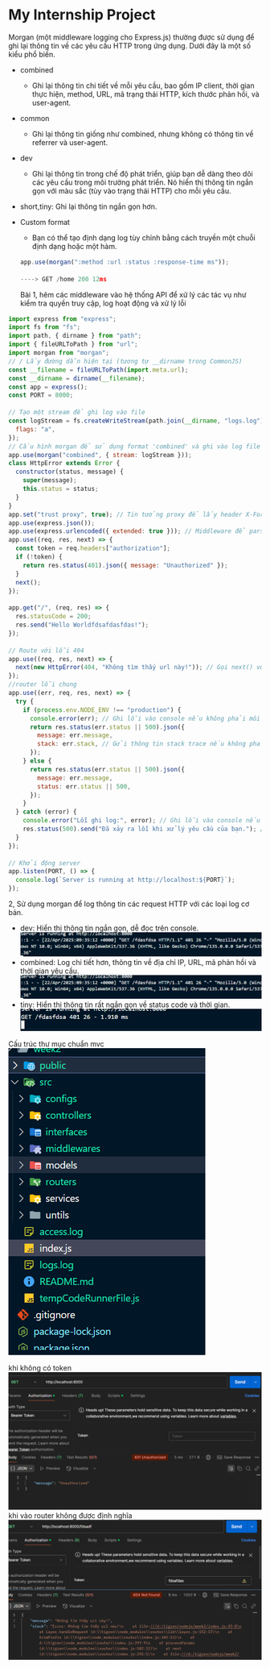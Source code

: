 # My Internship Project

Morgan (một middleware logging cho Express.js) thường được sử dụng để ghi lại thông tin về các yêu cầu HTTP trong ứng dụng. Dưới đây là một số kiểu phổ biến.

- combined
  - Ghi lại thông tin chi tiết về mỗi yêu cầu, bao gồm IP client, thời gian thực hiện, method, URL, mã trạng thái HTTP, kích thước phản hồi, và user-agent.
- common
  - Ghi lại thông tin giống như combined, nhưng không có thông tin về referrer và user-agent.
- dev
  - Ghi lại thông tin trong chế độ phát triển, giúp bạn dễ dàng theo dõi các yêu cầu trong môi trường phát triển. Nó hiển thị thông tin ngắn gọn với màu sắc (tùy vào trạng thái HTTP) cho mỗi yêu cầu.
- short,tiny: Ghi lại thông tin ngắn gọn hơn.
- Custom format

  - Bạn có thể tạo định dạng log tùy chỉnh bằng cách truyền một chuỗi định dạng hoặc một hàm.

  ```js
  app.use(morgan(":method :url :status :response-time ms"));

  ----> GET /home 200 12ms
  ```

  Bài 1, hêm các middleware vào hệ thống API để xử lý các tác vụ như kiểm tra quyền truy cập, log hoạt động và xử lý lỗi

```js
import express from "express";
import fs from "fs";
import path, { dirname } from "path";
import { fileURLToPath } from "url";
import morgan from "morgan";
// / Lấy đường dẫn hiện tại (tương tự __dirname trong CommonJS)
const __filename = fileURLToPath(import.meta.url);
const __dirname = dirname(__filename);
const app = express();
const PORT = 8000;

// Tạo một stream để ghi log vào file
const logStream = fs.createWriteStream(path.join(__dirname, "logs.log"), {
  flags: "a",
});
// Cấu hình morgan để sử dụng format 'combined' và ghi vào log file
app.use(morgan("combined", { stream: logStream }));
class HttpError extends Error {
  constructor(status, message) {
    super(message);
    this.status = status;
  }
}
app.set("trust proxy", true); // Tin tưởng proxy để lấy header X-Forwarded-For
app.use(express.json());
app.use(express.urlencoded({ extended: true })); // Middleware để parse URL-encoded data
app.use((req, res, next) => {
  const token = req.headers["authorization"];
  if (!token) {
    return res.status(401).json({ message: "Unauthorized" });
  }
  next();
});

app.get("/", (req, res) => {
  res.statusCode = 200;
  res.send("Hello Worldfdsafdasfdas!");
});

// Route với lỗi 404
app.use((req, res, next) => {
  next(new HttpError(404, "Không tìm thấy url này!")); // Gọi next() với lỗi để chuyển đến middleware xử lý lỗi
});
//router lỗi chung
app.use((err, req, res, next) => {
  try {
    if (process.env.NODE_ENV !== "production") {
      console.error(err); // Ghi lỗi vào console nếu không phải môi trường sản xuất
      return res.status(err.status || 500).json({
        message: err.message,
        stack: err.stack, // Gửi thông tin stack trace nếu không phải môi trường sản xuất
      });
    } else {
      return res.status(err.status || 500).json({
        message: err.message,
        status: err.status || 500,
      });
    }
  } catch (error) {
    console.error("Lỗi ghi log:", error); // Ghi lỗi vào console nếu không thể ghi vào file
    res.status(500).send("Đã xảy ra lỗi khi xử lý yêu cầu của bạn."); // Gửi thông báo lỗi chung
  }
});

// Khởi động server
app.listen(PORT, () => {
  console.log(`Server is running at http://localhost:${PORT}`);
});
```

2, Sử dụng morgan để log thông tin các request HTTP với các loại log cơ bản.

- dev: Hiển thị thông tin ngắn gọn, dễ đọc trên console.
  ![infor](./public/images/screenShots/imageCombine.png)
- combined: Log chi tiết hơn, thông tin về địa chỉ IP, URL, mã phản hồi và thời gian yêu cầu.
  ![infor](./public/images/screenShots/imageCombine.png)
- tiny: Hiển thị thông tin rất ngắn gọn về status code và thời gian.
  ![infor](./public/images/screenShots/imageTiny.png)

Cấu trúc thư mục chuẩn mvc
![infor](./public/images/screenShots/imageFolderStructure.png)

khi không có token
![infor](./public/images/screenShots/NotAuth.png)
khi vào router không được định nghĩa
![infor](./public/images/screenShots/NotFoundUrl.png)
